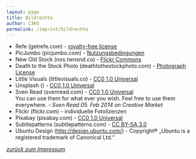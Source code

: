 ```yaml
---
layout: page
title: Bildrechte
author: C3KO
permalink: /imprint/bildrechte
---
```


* Refe (getrefe.com) - [royalty-free license](http://getrefe.com/license/)
* PicJumbo (picjumbo.com) - [Nutzungsbedingungen](http://picjumbo.com/faq-and-terms/)
* New Old Stock (nos.twnsnd.co) - [Flickr Commons](http://nos.twnsnd.co/rights-and-usage)
* Death to the Stock Photo (deathtothestockphoto.com) - [Photograph License](http://deathtothestockphoto.com/wp-content/uploads/DeathtotheStockPhoto-License.pdf)
* Little Visuals (littlevisuals.co) - [CC0 1.0 Universal](http://creativecommons.org/publicdomain/zero/1.0/)
* Unsplash () - [CC0 1.0 Universal](http://creativecommons.org/publicdomain/zero/1.0/)
* Sven Read (svenread.com) - [CC0 1.0 Universal](http://creativecommons.org/publicdomain/zero/1.0/)<br />
    You can use them for what ever you wish. Feel free to use them everywhere. *- Sven Read 05. Feb 2014 on Creative Market*
* Flickr (flickr.com) - individuelle Fotolizenzen
* Pixabay (pixabay.com) - [CC0 1.0 Universal](http://creativecommons.org/publicdomain/zero/1.0/)
* Subtlepatterns (subtlepatterns.com) - [CC BY-SA 3.0](http://creativecommons.org/licenses/by-sa/3.0/)
* Ubuntu Design (http://design.ubuntu.com/) - Copyright® „Ubuntu is a registered trademark of Canonical Ltd.“

*[zurück zum Impressum](imprint)*